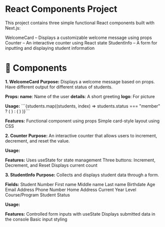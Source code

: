 # React Components Project
This project contains three simple functional React components built with Next.js:

WelcomeCard – Displays a customizable welcome message using props
Counter – An interactive counter using React state
StudentInfo – A form for inputting and displaying student information

# 🔧 Components
**1. WelcomeCard**
**Purpose:**
Displays a welcome message based on props. Have different output for different status of students.

**Props:**
**name**: Name of the user
**details**: A short greeting
**logo**: For picture

**Usage:**
\`\`\`{students.map((students, index) =>
        students.status === "member" ? (
          <Card name={students.name} message={message} logo={logo} />
        ) : (
          <Card name={students.name} logo={profilePicture} />
        )
      )}\`\`\`

**Features:**
Functional component using props
Simple card-style layout using CSS

**2. Counter**
**Purpose:**
An interactive counter that allows users to increment, decrement, and reset the value.

**Usage:**
<Counter />

**Features:**
Uses useState for state management
Three buttons: Increment, Decrement, and Reset
Displays current count

**3. StudentInfo**
**Purpose:**
Collects and displays student data through a form.

**Fields:**
Student Number
First name
Middle name
Last name
Birthdate
Age
Email Address
Phone Number
Home Address
Current Year Level
Course/Program
Student Status

**Usage:**
<BasicInfo data={basicInfo} onChange={setBasicInfo} />
<ContactInfo data={contactInfo} onChange={setContactInfo} />
<EducationBackground data={education} onChange={setEducation} />

**Features:**
Controlled form inputs with useState
Displays submitted data in the console
Basic input styling

